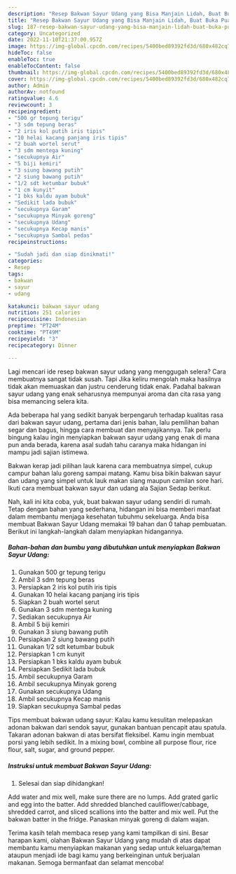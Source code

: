 ```yaml
---
description: "Resep Bakwan Sayur Udang yang Bisa Manjain Lidah, Buat Buka Puasa}"
title: "Resep Bakwan Sayur Udang yang Bisa Manjain Lidah, Buat Buka Puasa}"
slug: 187-resep-bakwan-sayur-udang-yang-bisa-manjain-lidah-buat-buka-puasa
category: Uncategorized
date: 2022-11-10T21:37:00.957Z
image: https://img-global.cpcdn.com/recipes/5400bed89392fd3d/680x482cq70/bakwan-sayur-udang-foto-resep-utama.jpg
hideToc: false
enableToc: true
enableTocContent: false
thumbnail: https://img-global.cpcdn.com/recipes/5400bed89392fd3d/680x482cq70/bakwan-sayur-udang-foto-resep-utama.jpg
cover: https://img-global.cpcdn.com/recipes/5400bed89392fd3d/680x482cq70/bakwan-sayur-udang-foto-resep-utama.jpg
author: Admin
authorAv: notfound
ratingvalue: 4.6
reviewcount: 3
recipeingredient:
- "500 gr tepung terigu"
- "3 sdm tepung beras"
- "2 iris kol putih iris tipis"
- "10 helai kacang panjang iris tipis"
- "2 buah wortel serut"
- "3 sdm mentega kuning"
- "secukupnya Air"
- "5 biji kemiri"
- "3 siung bawang putih"
- "2 siung bawang putih"
- "1/2 sdt ketumbar bubuk"
- "1 cm kunyit"
- "1 bks kaldu ayam bubuk"
- "Sedikit lada bubuk"
- "secukupnya Garam"
- "secukupnya Minyak goreng"
- "secukupnya Udang"
- "secukupnya Kecap manis"
- "secukupnya Sambal pedas"
recipeinstructions:

- "Sudah jadi dan siap dinikmati!"
categories:
- Resep
tags:
- bakwan
- sayur
- udang

katakunci: bakwan sayur udang 
nutrition: 251 calories
recipecuisine: Indonesian
preptime: "PT24M"
cooktime: "PT49M"
recipeyield: "3"
recipecategory: Dinner

---
```



Lagi mencari ide resep bakwan sayur udang yang menggugah selera? Cara membuatnya sangat tidak susah. Tapi Jika keliru mengolah maka hasilnya tidak akan memuaskan dan justru cenderung tidak enak. Padahal bakwan sayur udang yang enak seharusnya mempunyai aroma dan cita rasa yang bisa memancing selera kita.


Ada beberapa hal yang sedikit banyak berpengaruh terhadap kualitas rasa dari bakwan sayur udang, pertama dari jenis bahan, lalu pemilihan bahan segar dan bagus, hingga cara membuat dan menyajikannya. Tak perlu bingung kalau ingin menyiapkan bakwan sayur udang yang enak di mana pun anda berada, karena asal sudah tahu caranya maka hidangan ini mampu jadi sajian istimewa.

Bakwan kerap jadi pilihan lauk karena cara membuatnya simpel, cukup campur bahan lalu goreng sampai matang. Kamu bisa bikin bakwan sayur dan udang yang simpel untuk lauk makan siang maupun camilan sore hari. Ikuti cara membuat bakwan sayur dan udang ala Sajian Sedap berikut.


Nah, kali ini kita coba, yuk, buat bakwan sayur udang sendiri di rumah. Tetap dengan bahan yang sederhana, hidangan ini bisa memberi manfaat dalam membantu menjaga kesehatan tubuhmu sekeluarga. Anda bisa membuat Bakwan Sayur Udang memakai 19 bahan dan 0 tahap pembuatan. Berikut ini langkah-langkah dalam menyiapkan hidangannya.

<!--inarticleads1-->

##### Bahan-bahan dan bumbu yang dibutuhkan untuk menyiapkan Bakwan Sayur Udang:

1. Gunakan 500 gr tepung terigu
1. Ambil 3 sdm tepung beras
1. Persiapkan 2 iris kol putih iris tipis
1. Gunakan 10 helai kacang panjang iris tipis
1. Siapkan 2 buah wortel serut
1. Gunakan 3 sdm mentega kuning
1. Sediakan secukupnya Air
1. Ambil 5 biji kemiri
1. Gunakan 3 siung bawang putih
1. Persiapkan 2 siung bawang putih
1. Gunakan 1/2 sdt ketumbar bubuk
1. Persiapkan 1 cm kunyit
1. Persiapkan 1 bks kaldu ayam bubuk
1. Persiapkan Sedikit lada bubuk
1. Ambil secukupnya Garam
1. Ambil secukupnya Minyak goreng
1. Gunakan secukupnya Udang
1. Ambil secukupnya Kecap manis
1. Siapkan secukupnya Sambal pedas


Tips membuat bakwan udang sayur: Kalau kamu kesulitan melepaskan adonan bakwan dari sendok sayur, gunakan bantuan pencapit atau spatula. Takaran adonan bakwan di atas bersifat fleksibel. Kamu ingin membuat porsi yang lebih sedikit. In a mixing bowl, combine all purpose flour, rice flour, salt, sugar, and ground pepper. 

<!--inarticleads2-->

##### Instruksi untuk membuat Bakwan Sayur Udang:


1. Selesai dan siap dihidangkan!

Add water and mix well, make sure there are no lumps. Add grated garlic and egg into the batter. Add shredded blanched cauliflower/cabbage, shredded carrot, and sliced scallions into the batter and mix well. Put the bakwan batter in the fridge. Panaskan minyak goreng di dalam wajan. 

Terima kasih telah membaca resep yang kami tampilkan di sini. Besar harapan kami, olahan Bakwan Sayur Udang yang mudah di atas dapat membantu kamu menyiapkan makanan yang sedap untuk keluarga/teman ataupun menjadi ide bagi kamu yang berkeinginan untuk berjualan makanan. Semoga bermanfaat dan selamat mencoba!
